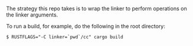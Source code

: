 The strategy this repo takes is to wrap the linker to perform operations on the linker arguments.

To run a build, for example, do the following in the root directory:

```
$ RUSTFLAGS="-C linker=`pwd`/cc" cargo build
```
